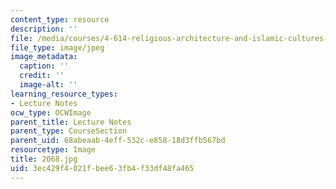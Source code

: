 ```yaml
---
content_type: resource
description: ''
file: /media/courses/4-614-religious-architecture-and-islamic-cultures-fall-2002/3ec429f4021fbee63fb4f33df48fa465_2068.jpg
file_type: image/jpeg
image_metadata:
  caption: ''
  credit: ''
  image-alt: ''
learning_resource_types:
- Lecture Notes
ocw_type: OCWImage
parent_title: Lecture Notes
parent_type: CourseSection
parent_uid: 68abeaab-4eff-532c-e858-18d3ffb567bd
resourcetype: Image
title: 2068.jpg
uid: 3ec429f4-021f-bee6-3fb4-f33df48fa465
---
```


